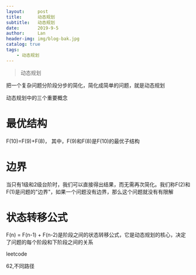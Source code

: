 ```yaml
---
layout:     post
title:      动态规划
subtitle:   动态规划
date:       2019-9-5
author:     Lan
header-img: img/blog-bak.jpg
catalog: true
tags:
    - 动态规划
---
```

>动态规划


把一个复杂问题分阶段分步的简化，简化成简单的问题，就是动态规划


动态规划中的三个重要概念

# 最优结构
F(10)=F(9)+F(8)， 其中，F(9)和F(8)是F(10)的最优子结构

# 边界
当只有1级和2级台阶时，我们可以直接得出结果，而无需再次简化。我们称F(2)和F(1)是问题的"边界"，如果一个问题没有边界，那么这个问题就没有有限解

# 状态转移公式
F(n) = F(n-1) + F(n-2)是阶段之间的状态转移公式，它是动态规划的核心，决定了问题的每个阶段和下阶段之间的关系

leetcode 

62,不同路径